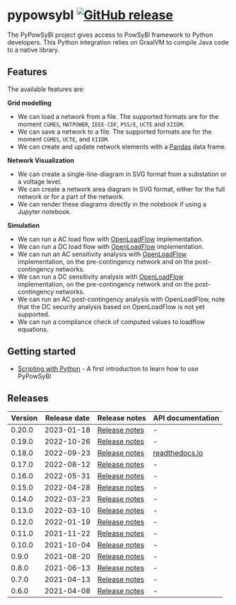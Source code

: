 # pypowsybl [![GitHub release](https://img.shields.io/github/release/powsybl/pypowsybl.svg?sort=semver)](https://github.com/powsybl/pypowsybl/releases/)
The PyPowSyBl project gives access to PowSyBl framework to Python developers. This Python integration relies on GraalVM to compile Java code to a native library.

## Features

The available features are:  

**Grid modelling**      
- We can load a network from a file. The supported formats are for the moment `CGMES`, `MATPOWER`, `IEEE-CDF`, `PSS/E`, `UCTE` and `XIIDM`.
- We can save a network to a file. The supported formats are for the moment `CGMES`, `UCTE`, and `XIIDM`.
- We can create and update network elements with a [Pandas](https://pandas.pydata.org/) data frame.  

**Network Visualization**
- We can create a single-line-diagram in SVG format from a substation or a voltage level.
- We can create a network area diagram in SVG format, either for the full network or for a part of the network.
- We can render these diagrams directly in the notebook if using a Jupyter notebook. 

**Simulation**      
- We can run a AC load flow with [OpenLoadFlow](../../simulation/powerflow/openlf.md) implementation.
- We can run a DC load flow with [OpenLoadFlow](../../simulation/powerflow/openlf.md) implementation. 
- We can run an AC sensitivity analysis with [OpenLoadFlow](../../simulation/sensitivity/openlf.md#ac-sensitivity-analysis) implementation, on the pre-contingency network and on the post-contingency networks.
- We can run a DC sensitivity analysis with [OpenLoadFlow](../../simulation/sensitivity/openlf.md#dc-sensitivity-analysis) implementation, on the pre-contingency network and on the post-contingency networks.
- We can run an AC post-contingency analysis with OpenLoadFlow, note that the DC security analysis based on OpenLoadFlow is not yet supported.
- We can run a compliance check of computed values to loadflow equations. 

## Getting started

- [Scripting with Python](../../developer/scripting/python.md) - A first introduction to learn how to use PyPowSyBl

## Releases

| Version | Release date | Release notes                                                              | API documentation                                             |
|---------|--------------|----------------------------------------------------------------------------|---------------------------------------------------------------|
| 0.20.0  | 2023-01-18   | [Release notes](https://github.com/powsybl/pypowsybl/releases/tag/v0.20.0) | -                                                             |
| 0.19.0  | 2022-10-26   | [Release notes](https://github.com/powsybl/pypowsybl/releases/tag/v0.19.0) | -                                                             |
| 0.18.0  | 2022-09-23   | [Release notes](https://github.com/powsybl/pypowsybl/releases/tag/v0.18.0) | [readthedocs.io](https://pypowsybl.readthedocs.io/en/stable/) |
| 0.17.0  | 2022-08-12   | [Release notes](https://github.com/powsybl/pypowsybl/releases/tag/v0.17.0) | -                                                             |
| 0.16.0  | 2022-05-31   | [Release notes](https://github.com/powsybl/pypowsybl/releases/tag/v0.16.0) | -                                                             |
| 0.15.0  | 2022-04-28   | [Release notes](https://github.com/powsybl/pypowsybl/releases/tag/v0.15.0) | -                                                             |
| 0.14.0  | 2022-03-23   | [Release notes](https://github.com/powsybl/pypowsybl/releases/tag/v0.14.0) | -                                                             |
| 0.13.0  | 2022-03-10   | [Release notes](https://github.com/powsybl/pypowsybl/releases/tag/v0.13.0) | -                                                             |
| 0.12.0  | 2022-01-19   | [Release notes](https://github.com/powsybl/pypowsybl/releases/tag/v0.12.0) | -                                                             |
| 0.11.0  | 2021-11-22   | [Release notes](https://github.com/powsybl/pypowsybl/releases/tag/v0.11.0) | -                                                             |
| 0.10.0  | 2021-10-04   | [Release notes](https://github.com/powsybl/pypowsybl/releases/tag/v0.10.0) | -                                                             |
| 0.9.0   | 2021-08-20   | [Release notes](https://github.com/powsybl/pypowsybl/releases/tag/v0.9.0)  | -                                                             |
| 0.8.0   | 2021-06-13   | [Release notes](https://github.com/powsybl/pypowsybl/releases/tag/v0.8.0)  | -                                                             |
| 0.7.0   | 2021-04-13   | [Release notes](https://github.com/powsybl/pypowsybl/releases/tag/v0.7.0)  | -                                                             |
| 0.6.0   | 2021-04-08   | [Release notes](https://github.com/powsybl/pypowsybl/releases/tag/v0.6.0)  | -                                                             |
